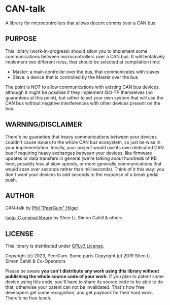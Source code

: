 # CAN-talk
A library for microcontrollers that allows decent comms over a CAN bus

## PURPOSE

This library (work-in-progress) should allow you to implement some communications between microcontrollers over a CAN bus. It will tentatively implement two different roles, that should be selected at compilation time:
- Master: a main controller over the bus, that communicates with slaves
- Slave: a device that is controlled by the Master over the bus

The point is NOT to allow communications with existing CAN bus devices, although it might be possible if they implement ISO-TP themselves (no guarantees at this point), but rather to set your own system that will use the CAN bus without negative interferences with other devices present on the bus.

## WARNING/DISCLAIMER

There's no guarantee that heavy communications between your devices couldn't cause issues to the whole CAN bus ecosystem, so just be wise in your implementation. Ideally, your project would use its own dedicated CAN bus if requiring heavy exchanges between your devices, like firmware updates or data transfers in general (we're talking about hundreds of KB here, possibly less at slow speeds, or more generally communications that would span over seconds rather than milliseconds). Think of it this way: you don't want your devices to add seconds to the response of a break pedal push.

## AUTHOR

CAN-talk by [Phil "PeerGum" Hilger](mailto:phil@peergum.com)

[Isotp-C original library](https://github.com/Zosoworld/isotp-c) by Shen Li, Simon Cahill & others

## LICENSE

This library is distributed under [GPLv3 License](/LICENSE).

Copyright (c) 2023, PeerGum.
Some parts Copyright (c) 2019 Shen Li, Simon Cahill & Co-Operators

Please be aware __you can't distribute any work using this library without publishing the whole source code of your work__. If you plan to patent some device using this code, you'll have to share its source code to be able to do that, otherwise your patent can not be invalidated. That's how free developers get some recognition, and get payback for their hard work. There's no free lunch.